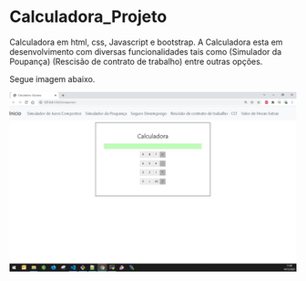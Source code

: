# Calculadora_Projeto
Calculadora em html, css, Javascript e bootstrap. A Calculadora esta em desenvolvimento com diversas funcionalidades tais como (Simulador da Poupança) (Rescisão de contrato de trabalho) entre outras opções.

Segue imagem abaixo.

![alt text](https://github.com/GeovaneJorge/Calculadora_Projeto/blob/master/Print%201.JPG)
